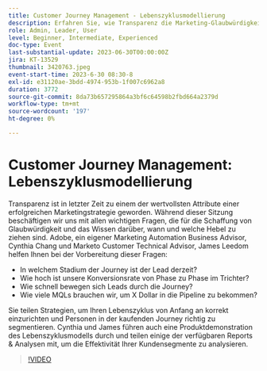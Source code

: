 ```yaml
---
title: Customer Journey Management - Lebenszyklusmodellierung
description: Erfahren Sie, wie Transparenz die Marketing-Glaubwürdigkeit bei Cynthia Chang und James Leedom erhöht, wenn sie Strategien für Lebenszykluseinrichtung, Journey-Segmentierung gemeinsam nutzen, und zeigen Sie Marketo Engage-Lifecycle-Modelle, Reporting- und Analysetools.
role: Admin, Leader, User
level: Beginner, Intermediate, Experienced
doc-type: Event
last-substantial-update: 2023-06-30T00:00:00Z
jira: KT-13529
thumbnail: 3420763.jpeg
event-start-time: 2023-6-30 08:30-8
exl-id: e31120ae-3bdd-4974-953b-1f007c6962a8
duration: 3772
source-git-commit: 8da73b657295864a3bf6c64598b2fbd664a2379d
workflow-type: tm+mt
source-wordcount: '197'
ht-degree: 0%

---
```


# Customer Journey Management: Lebenszyklusmodellierung

Transparenz ist in letzter Zeit zu einem der wertvollsten Attribute einer erfolgreichen Marketingstrategie geworden. Während dieser Sitzung beschäftigen wir uns mit allen wichtigen Fragen, die für die Schaffung von Glaubwürdigkeit und das Wissen darüber, wann und welche Hebel zu ziehen sind. Adobe, ein eigener Marketing Automation Business Advisor, Cynthia Chang und Marketo Customer Technical Advisor, James Leedom helfen Ihnen bei der Vorbereitung dieser Fragen:

* In welchem Stadium der Journey ist der Lead derzeit?
* Wie hoch ist unsere Konversionsrate von Phase zu Phase im Trichter?
* Wie schnell bewegen sich Leads durch die Journey?
* Wie viele MQLs brauchen wir, um X Dollar in die Pipeline zu bekommen?

Sie teilen Strategien, um Ihren Lebenszyklus von Anfang an korrekt einzurichten und Personen in der kaufenden Journey richtig zu segmentieren. Cynthia und James führen auch eine Produktdemonstration des Lebenszyklusmodells durch und teilen einige der verfügbaren Reports &amp; Analysen mit, um die Effektivität Ihrer Kundensegmente zu analysieren.

>[!VIDEO](https://video.tv.adobe.com/v/3420763/?learn=on)
